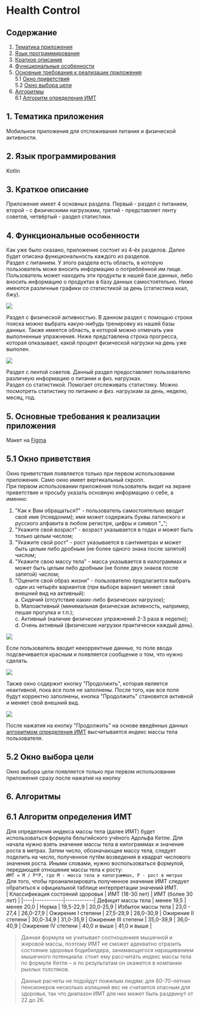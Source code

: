# Health Control  
## Содержание  
1. [Тематика приложения](#1-Тематика-приложения)  
2. [Язык программирования](#2-Язык-программирования)  
3. [Краткое описание](#3-Краткое-описание)  
4. [Функциональные особенности](#4-Функциональные-особенности)  
5. [Основные требования к реализации приложения](#5-Основные-требования-к-реализации-приложения)  
5.1 [Окно приветствия](#51-Окно-приветствия)  
5.2 [Окно выбора цели](#52-Окно-выбора-цели)  
6. [Алгоритмы](#6-Алгоритмы)  
6.1 [Алгоритм определения ИМТ](#61-Алгоритм-определения-ИМТ)  
  
## 1. Тематика приложения  
Мобильное приложения для отслеживания питания и физической активности.  
  
## 2. Язык программирования  
Kotlin  
  
## 3. Краткое описание  
Приложение имеет 4 основных раздела. Первый - раздел с питанием, второй - с физическими нагрузками, третий - представляет ленту советов, четвёртый - раздел статистики.  
  
## 4. Функциональные особенности  
Как уже было сказано, приложение состоит из 4-ёх разделов. Далее будет описана функциональность каждого из разделов.  
Раздел с питанием. У этого раздела есть область, в которую пользователь може вносить информацию о потреблённой им пище. Пользователь может находить эти продукты в нашей базе данных, либо вносить информацию о продуктах в базу данных самостоятельно. Ниже имеются различные графики со статистикой за день (статистика ккал, бжу).  
  
![](https://i.imgur.com/W5HPXTt.png)  
  
Раздел с физической активностью. В данном раздел с помощью строки поиска можно выбрать какую-нибудь тренировку из нашей базы данных. Также имеется область, в которой можно отмечать уже выполненные упражнения. Ниже представлена строка прогресса, которая опказывает, какой процент физической нагрузки на день уже выполен.  
  
![](https://i.imgur.com/MLYYyyT.png)  
  
Раздел с лентой советов. Данный раздел предоставляет пользователю различеую информацию о питании и физ. нагрузках.  
Раздел со статистикой. Помогает отслеживать статистику. Можно посмотреть статистику по питанию и физ. нагрузкам за день, неделю, месяц, год.  
  
## 5. Основные требования к реализации приложения
  
Макет на [Figma](https://www.figma.com/file/oInu0kFUxQRXfHAH6xRJYw/HealthControl?node-id=12%3A4)
  
## 5.1 Окно приветствия  
Окно приветствия появляется только при первом использовании приложения. Само окно имеет вертикальный скролл.  
При первом использовании приложения пользователь видит на экране приветствие и просьбу указать основную информацию о себе, а именно:  
1. "Как к Вам обращаться?" - пользователь самостоятельно вводит своё имя (псевдоним); имя может содержать буквы латинского и русского алфавита в любом регистре, цифры и символ "_";  
2. "Укажите свой возраст" - возраст указывается в годах и может быть только целым числом;  
3. "Укажите свой рост" - рост указывается в сантиметрах и может быть целым либо дробным (не более одного знака после запятой) числом;  
4. "Укажите свою массу тела" - масса указывается в килограммах и может быть целым либо дробным (не более двух знаков после запятой) числом;  
5. "Оцените свой образ жизни" - пользователю предлагается выбрать один из четырёх вариантов (при выборе вариант меняет свой внешний вид на активный):  
  a. Сидячий (отсутствие каких-либо физических нагрузок);  
  b. Малоактивный (минимальная физическая активность, например, пешая прогулка и т.п.);  
  c. Активный (наличие физических упражнений 2-3 раза в неделю);  
  d. Очень активный (физические нагрузки практически каждый день).  
  
![](https://i.imgur.com/dnukC2d.png)  
  
Если пользователь вводит некорректные данные, то поле ввода подсвечивается красным и появляется сообщение о том, что нужно сделать.  
  
![](https://i.imgur.com/waqWP9g.png)  
  
Также окно содержит кнопку "Продолжить", которая является неактивной, пока все поля не заполнены. После того, как все поля будут корректно заполнены, кнопка "Продолжить" становится активной и меняет свой внешний вид.  
  
![](https://i.imgur.com/FZxQ2Hw.png)  
  
После нажатия на кнопку "Продолжить" на основе введённых данных [алгоритмом определения ИМТ](#61-Алгоритм-определения-ИМТ) высчитывается индекс массы тела пользователя.
  
## 5.2 Окно выбора цели  
Окно выбора цели появляется только при первом использовании приложения сразу после нажатия на кнопку
  
## 6. Алгоритмы  
  
## 6.1 Алгоритм определения ИМТ  
Для определения индекса массы тела (далее ИМТ) будет использоваться формула бельгийского учёного Адольфа Кетле. Для начала нужно взять значение массы тела в килограммах и значение роста в метрах. Затем число, обозначающее массу тела, следует поделить на число, полученное путём возведения в квадрат числового значения роста. Иными словами, нужно воспользоваться формулой, передающей отношение массы тела к росту:  
`ИМТ = М / P*P, где М - масса тела в килограммах, P - рост в метрах`  
Для того, чтобы проанализировать полученное значение ИМТ следует обратиться к официальной таблице интерпретации значений ИМТ.  
| Классификация состояний здоровья | ИМТ (18-30 лет) | ИМТ (более 30 лет) |
|----|------------|------------|
Дефицит массы тела | менее 19,5 | менее 20,0 |
Норма | 19,5-22,9 | 20,0-25,9 |
Избыток массы тела | 23,0 - 27,4 | 26,0-27,9 |
Ожирение I степени | 27,5-29,9 | 28,0-30,9 |
Ожирение II степени | 30,0-34,9 | 31,0-35,9 |
Ожирение III степени | 35,0-39,9 | 36,0-40,9 |
Ожирение IV степени | 40,0 и выше | 41,0 и выше |  
> Данная формула не учитывает соотношениея мышечной и жировой массы, поэтому ИМТ не сможет адекватно отразить состояние здоровья бодибилдера, занимающегося наращиванием мышечного потенциала: стоит ему рассчитать индекс массы тела по формуле Кетле – и по результатам он окажется в компании рыхлых толстяков.
  
> Данные расчеты не подойдут пожилым людям: для 60-70-летних пенсионеров несколько излишний вес не считается опасным для здоровья, так что диапазон ИМТ для них может быть раздвинут от 22 до 26.  
